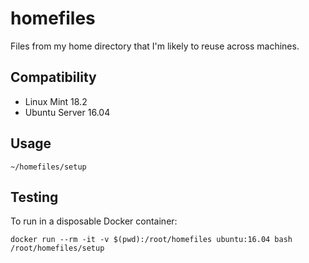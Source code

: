 # homefiles
Files from my home directory that I'm likely to reuse across machines.

## Compatibility

* Linux Mint 18.2
* Ubuntu Server 16.04

## Usage

```
~/homefiles/setup
```

## Testing

To run in a disposable Docker container:

```
docker run --rm -it -v $(pwd):/root/homefiles ubuntu:16.04 bash
/root/homefiles/setup
```
